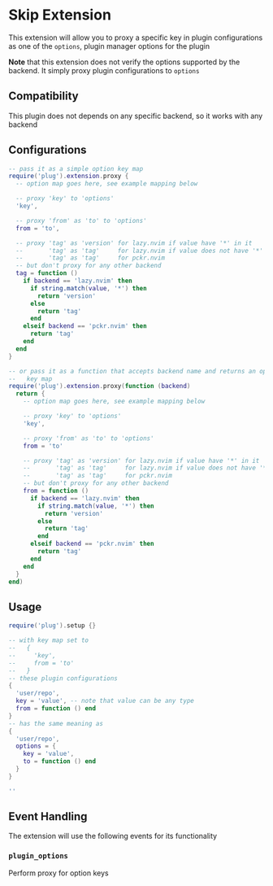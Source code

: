 # Skip Extension

This extension will allow you to proxy a specific key in plugin configurations
as one of the `options`, plugin manager options for the plugin

**Note** that this extension does not verify the options supported by the
backend. It simply proxy plugin configurations to `options`

## Compatibility

This plugin does not depends on any specific backend, so it works with any
backend

## Configurations

```lua
-- pass it as a simple option key map
require('plug').extension.proxy {
  -- option map goes here, see example mapping below

  -- proxy 'key' to 'options'
  'key',

  -- proxy 'from' as 'to' to 'options'
  from = 'to',

  -- proxy 'tag' as 'version' for lazy.nvim if value have '*' in it
  --       'tag' as 'tag'     for lazy.nvim if value does not have '*' in it
  --       'tag' as 'tag'     for pckr.nvim
  -- but don't proxy for any other backend
  tag = function ()
    if backend == 'lazy.nvim' then
      if string.match(value, '*') then
        return 'version'
      else
        return 'tag'
      end
    elseif backend == 'pckr.nvim' then
      return 'tag'
    end
  end
}

-- or pass it as a function that accepts backend name and returns an option
--   key map
require('plug').extension.proxy(function (backend)
  return {
    -- option map goes here, see example mapping below

    -- proxy 'key' to 'options'
    'key',

    -- proxy 'from' as 'to' to 'options'
    from = 'to'

    -- proxy 'tag' as 'version' for lazy.nvim if value have '*' in it
    --       'tag' as 'tag'     for lazy.nvim if value does not have '*' in it
    --       'tag' as 'tag'     for pckr.nvim
    -- but don't proxy for any other backend
    from = function ()
      if backend == 'lazy.nvim' then
        if string.match(value, '*') then
          return 'version'
        else
          return 'tag'
        end
      elseif backend == 'pckr.nvim' then
        return 'tag'
      end
    end
  }
end)
```

## Usage

```lua
require('plug').setup {}

-- with key map set to
--   {
--     'key',
--     from = 'to'
--   }
-- these plugin configurations
{
  'user/repo',
  key = 'value', -- note that value can be any type
  from = function () end
}
-- has the same meaning as
{
  'user/repo',
  options = {
    key = 'value',
    to = function () end
  }
}

''
```

## Event Handling

The extension will use the following events for its functionality

### `plugin_options`

Perform proxy for option keys
